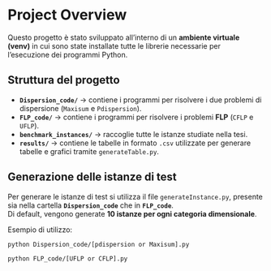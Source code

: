 # Project Overview

Questo progetto è stato sviluppato all’interno di un **ambiente virtuale (venv)** in cui sono state installate tutte le librerie necessarie per l’esecuzione dei programmi Python.

## Struttura del progetto

- **`Dispersion_code/`** → contiene i programmi per risolvere i due problemi di dispersione (`Maxisum` e `Pdispersion`).
- **`FLP_code/`** → contiene i programmi per risolvere i problemi **FLP** (`CFLP` e `UFLP`).
- **`benchmark_instances/`** → raccoglie tutte le istanze studiate nella tesi.
- **`results/`** → contiene le tabelle in formato `.csv` utilizzate per generare tabelle e grafici tramite `generateTable.py`.

## Generazione delle istanze di test

Per generare le istanze di test si utilizza il file `generateInstance.py`, presente sia nella cartella **`Dispersion_code`** che in **`FLP_code`**.  
Di default, vengono generate **10 istanze per ogni categoria dimensionale**.

Esempio di utilizzo:

```bash
python Dispersion_code/[pdispersion or Maxisum].py

python FLP_code/[UFLP or CFLP].py

